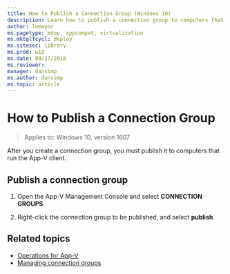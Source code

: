 ```yaml
---
title: How to Publish a Connection Group (Windows 10)
description: Learn how to publish a connection group to computers that run the Application Virtualization (App-V) client.
author: lomayor
ms.pagetype: mdop, appcompat, virtualization
ms.mktglfcycl: deploy
ms.sitesec: library
ms.prod: w10
ms.date: 09/27/2018
ms.reviewer: 
manager: dansimp
ms.author: dansimp
ms.topic: article
---
```

# How to Publish a Connection Group

>Applies to: Windows 10, version 1607

After you create a connection group, you must publish it to computers that run the App-V client.

## Publish a connection group

1. Open the App-V Management Console and select **CONNECTION GROUPS**.

2. Right-click the connection group to be published, and select **publish**.





## Related topics

* [Operations for App-V](appv-operations.md)
* [Managing connection groups](appv-managing-connection-groups.md)
